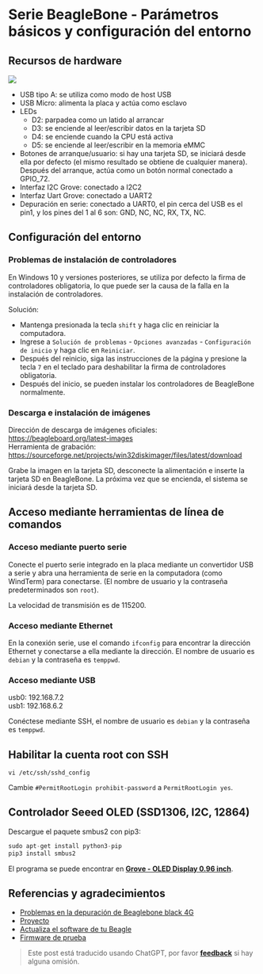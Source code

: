 # Serie BeagleBone - Parámetros básicos y configuración del entorno

## Recursos de hardware

![](https://wiki-media-1253965369.cos.ap-guangzhou.myqcloud.com/img/20211008090724.png)

- USB tipo A: se utiliza como modo de host USB
- USB Micro: alimenta la placa y actúa como esclavo
- LEDs
  - D2: parpadea como un latido al arrancar
  - D3: se enciende al leer/escribir datos en la tarjeta SD
  - D4: se enciende cuando la CPU está activa
  - D5: se enciende al leer/escribir en la memoria eMMC
- Botones de arranque/usuario: si hay una tarjeta SD, se iniciará desde ella por defecto (el mismo resultado se obtiene de cualquier manera). Después del arranque, actúa como un botón normal conectado a GPIO_72.
- Interfaz I2C Grove: conectado a I2C2
- Interfaz Uart Grove: conectado a UART2
- Depuración en serie: conectado a UART0, el pin cerca del USB es el pin1, y los pines del 1 al 6 son: GND, NC, NC, RX, TX, NC.

## Configuración del entorno

### Problemas de instalación de controladores

En Windows 10 y versiones posteriores, se utiliza por defecto la firma de controladores obligatoria, lo que puede ser la causa de la falla en la instalación de controladores.

Solución:

- Mantenga presionada la tecla `shift` y haga clic en reiniciar la computadora.
- Ingrese a `Solución de problemas` - `Opciones avanzadas` - `Configuración de inicio` y haga clic en `Reiniciar`.
- Después del reinicio, siga las instrucciones de la página y presione la tecla `7` en el teclado para deshabilitar la firma de controladores obligatoria.
- Después del inicio, se pueden instalar los controladores de BeagleBone normalmente.

### Descarga e instalación de imágenes

Dirección de descarga de imágenes oficiales: https://beagleboard.org/latest-images  
Herramienta de grabación: https://sourceforge.net/projects/win32diskimager/files/latest/download

Grabe la imagen en la tarjeta SD, desconecte la alimentación e inserte la tarjeta SD en BeagleBone. La próxima vez que se encienda, el sistema se iniciará desde la tarjeta SD.

## Acceso mediante herramientas de línea de comandos

### Acceso mediante puerto serie

Conecte el puerto serie integrado en la placa mediante un convertidor USB a serie y abra una herramienta de serie en la computadora (como WindTerm) para conectarse. (El nombre de usuario y la contraseña predeterminados son `root`).

La velocidad de transmisión es de 115200.

### Acceso mediante Ethernet

En la conexión serie, use el comando `ifconfig` para encontrar la dirección Ethernet y conectarse a ella mediante la dirección. El nombre de usuario es `debian` y la contraseña es `temppwd`.

### Acceso mediante USB

usb0: 192.168.7.2  
usb1: 192.168.6.2

Conéctese mediante SSH, el nombre de usuario es `debian` y la contraseña es `temppwd`.

## Habilitar la cuenta root con SSH

```shell
vi /etc/ssh/sshd_config
```

Cambie `#PermitRootLogin prohibit-password` a `PermitRootLogin yes`.

## Controlador Seeed OLED (SSD1306, I2C, 12864)

Descargue el paquete smbus2 con pip3:

```py
sudo apt-get install python3-pip
pip3 install smbus2
```

El programa se puede encontrar en [**Grove - OLED Display 0.96 inch**](https://wiki.seeedstudio.com/Grove-OLED_Display_0.96inch/#play-with-beaglebone-green).

## Referencias y agradecimientos

- [Problemas en la depuración de Beaglebone black 4G](https://blog.csdn.net/qq_32543253/article/details/53536266)
- [Proyecto](https://beagleboard.org/p)
- [Actualiza el software de tu Beagle](https://beagleboard.org/upgrade#connect)
- [Firmware de prueba](http://plm.seeedstudio.com.cn:9002/Windchill/app/#ptc1/tcomp/infoPage?oid=VR%3Awt.doc.WTDocument%3A30844361&u8=1)

> Este post está traducido usando ChatGPT, por favor [**feedback**](https://github.com/linyuxuanlin/Wiki_MkDocs/issues/new) si hay alguna omisión.